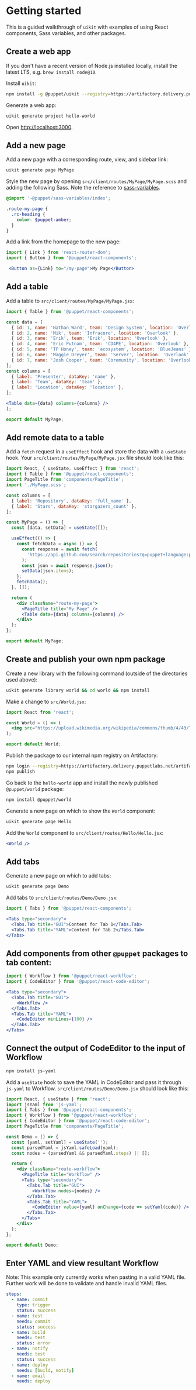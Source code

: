 # Getting started

This is a guided walkthrough of `uikit` with examples of using React components, Sass variables, and other packages.

## Create a web app

If you don't have a recent version of Node.js installed locally, install the latest LTS, e.g. `brew install node@10`.

Install `uikit`:

```sh
npm install -g @puppet/uikit --registry=https://artifactory.delivery.puppetlabs.net/artifactory/api/npm/npm/
```

Generate a web app:

```sh
uikit generate project hello-world
```

Open [http://localhost:3000](http://localhost:3000).

## Add a new page

Add a new page with a corresponding route, view, and sidebar link:

```sh
uikit generate page MyPage
```

Style the new page by opening `src/client/routes/MyPage/MyPage.scss` and adding the following Sass. Note the reference to [sass-variables](https://github.com/puppetlabs/design-system/tree/master/packages/sass-variables).

```scss
@import '~@puppet/sass-variables/index';

.route-my-page {
  .rc-heading {
    color: $puppet-amber;
  }
}
```

Add a link from the homepage to the new page:

```jsx
import { Link } from 'react-router-dom';
import { Button } from '@puppet/react-components';

 <Button as={Link} to="/my-page">My Page</Button>
```

## Add a table

Add a table to `src/client/routes/MyPage/MyPage.jsx`:

```jsx
import { Table } from '@puppet/react-components';

const data = [
  { id: 1, name: 'Nathan Ward', team: 'Design System', location: 'Overlook' },
  { id: 2, name: 'Mik', team: 'Infracore', location: 'Overlook' },
  { id: 3, name: 'Erik', team: 'Erik', location: 'Overlook' },
  { id: 4, name: 'Eric Putnam', team: 'CD4PE', location: 'Overlook' },
  { id: 5, name: 'TP Honey', team: 'ecosystem', location: 'BlueJeans' },
  { id: 6, name: 'Maggie Dreyer', team: 'Server', location: 'Overlook' },
  { id: 7, name: 'Josh Cooper', team: 'Coremunity', location: 'Overlook' },
];
const columns = [
  { label: 'Presenter', dataKey: 'name' },
  { label: 'Team', dataKey: 'team' },
  { label: 'Location', dataKey: 'location' },
];

<Table data={data} columns={columns} />
);

export default MyPage;
```

## Add remote data to a table

Add a `fetch` request in a `useEffect` hook and store the data with a `useState` hook. Your `src/client/routes/MyPage/MyPage.jsx` file should look like this:

```jsx
import React, { useState, useEffect } from 'react';
import { Table } from '@puppet/react-components';
import PageTitle from 'components/PageTitle';
import './MyPage.scss';

const columns = [
  { label: 'Repository', dataKey: 'full_name' },
  { label: 'Stars', dataKey: 'stargazers_count' },
];

const MyPage = () => {
  const [data, setData] = useState([]);

  useEffect(() => {
    const fetchData = async () => {
      const response = await fetch(
        'https://api.github.com/search/repositories?q=puppet+language:puppet+sort:stars',
      );
      const json = await response.json();
      setData(json.items);
    };
    fetchData();
  }, []);

  return (
    <div className="route-my-page">
      <PageTitle title="My Page" />
      <Table data={data} columns={columns} />
    </div>
  );
};

export default MyPage;
```

## Create and publish your own npm package

Create a new library with the following command (outside of the directories used above):

```sh
uikit generate library world && cd world && npm install
```

Make a change to `src/World.jsx`:

```jsx
import React from 'react';

const World = () => (
  <img src="https://upload.wikimedia.org/wikipedia/commons/thumb/4/43/The_Earth_seen_from_Apollo_17_with_transparent_background.png/603px-The_Earth_seen_from_Apollo_17_with_transparent_background.png" />
);

export default World;
```

Publish the package to our internal npm registry on Artifactory:

```sh
npm login --registry=https://artifactory.delivery.puppetlabs.net/artifactory/api/npm/npm/  # Use your PuppetPass
npm publish
```

Go back to the `hello-world` app and install the newly published `@puppet/world` package:

```sh
npm install @puppet/world
```

Generate a new page on which to show the `World` component:

```sh
uikit generate page Hello
```

Add the `World` component to `src/client/routes/Hello/Hello.jsx`:

```jsx
<World />
```

## Add tabs

Generate a new page on which to add tabs:

```sh
uikit generate page Demo
```

Add tabs to `src/client/routes/Demo/Demo.jsx`:

```jsx
import { Tabs } from '@puppet/react-components';

<Tabs type="secondary">
  <Tabs.Tab title="GUI">Content for Tab 1</Tabs.Tab>
  <Tabs.Tab title="YAML">Content for Tab 2</Tabs.Tab>
</Tabs>
```

## Add components from other `@puppet` packages to tab content:

```jsx
import { Workflow } from '@puppet/react-workflow';
import { CodeEditor } from '@puppet/react-code-editor';

<Tabs type="secondary">
  <Tabs.Tab title="GUI">
    <Workflow />
  </Tabs.Tab>
  <Tabs.Tab title="YAML">
    <CodeEditor minLines={100} />
  </Tabs.Tab>
</Tabs>
```

## Connect the output of CodeEditor to the input of Workflow

```sh
npm install js-yaml
```

Add a `useState` hook to save the YAML in CodeEditor and pass it through `js-yaml` to Workflow. `src/client/routes/Demo/Demo.jsx` should look like this:

```jsx
import React, { useState } from 'react';
import jsYaml from 'js-yaml';
import { Tabs } from '@puppet/react-components';
import { Workflow } from '@puppet/react-workflow';
import { CodeEditor } from '@puppet/react-code-editor';
import PageTitle from 'components/PageTitle';

const Demo = () => {
  const [yaml, setYaml] = useState('');
  const parsedYaml = jsYaml.safeLoad(yaml);
  const nodes = (parsedYaml && parsedYaml.steps) || [];

  return (
    <div className="route-workflow">
      <PageTitle title="Workflow" />
      <Tabs type="secondary">
        <Tabs.Tab title="GUI">
          <Workflow nodes={nodes} />
        </Tabs.Tab>
        <Tabs.Tab title="YAML">
          <CodeEditor value={yaml} onChange={code => setYaml(code)} />
        </Tabs.Tab>
      </Tabs>
    </div>
  );
};

export default Demo;

```

## Enter YAML and view resultant Workflow

Note: This example only currently works when pasting in a valid YAML file. Further work will be done to validate and handle invalid YAML files.

```yaml
steps:
  - name: commit
    type: trigger
    status: success
  - name: test
    needs: commit
    status: success
  - name: build
    needs: test
    status: error
  - name: notify
    needs: test
    status: success
  - name: deploy
    needs: [build, notify]
  - name: email
    needs: deploy
```
